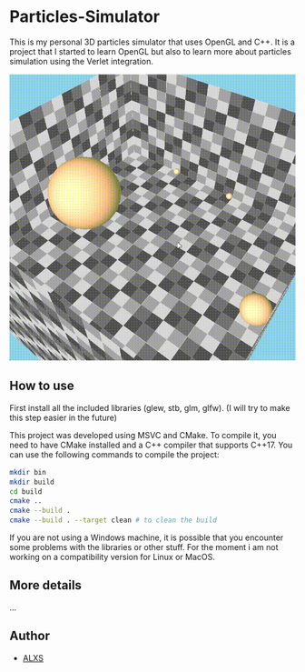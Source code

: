 # Particles-Simulator

This is my personal 3D particles simulator that uses OpenGL and C++. It is a project that I started to learn OpenGL but also to learn more about particles simulation using the Verlet integration.

![](other/sim1.gif)

## How to use

First install all the included libraries (glew, stb, glm, glfw). (I will try to make this step easier in the future)

This project was developed using MSVC and CMake. To compile it, you need to have CMake installed and a C++ compiler that supports C++17. You can use the following commands to compile the project:

```bash
mkdir bin
mkdir build
cd build
cmake ..
cmake --build . 
cmake --build . --target clean # to clean the build
```

If you are not using a Windows machine, it is possible that you encounter some problems with the libraries or other stuff. For the moment i am not working on a compatibility version for Linux or MacOS.

## More details

...

## Author

- [ALXS](https://github.com/ALXS-GitHub)